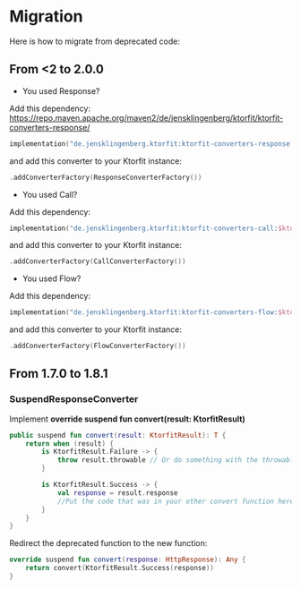 # Migration
Here is how to migrate from deprecated code:

## From <2 to 2.0.0
* You used Response?

Add this dependency:
https://repo.maven.apache.org/maven2/de/jensklingenberg/ktorfit/ktorfit-converters-response/
```kotlin
implementation("de.jensklingenberg.ktorfit:ktorfit-converters-response:$ktorfit")
```

and add this converter to your Ktorfit instance:
```kotlin
.addConverterFactory(ResponseConverterFactory())
```

* You used Call?

Add this dependency:
```kotlin
implementation("de.jensklingenberg.ktorfit:ktorfit-converters-call:$ktorfit")
```

and add this converter to your Ktorfit instance:
```kotlin
.addConverterFactory(CallConverterFactory())
```

* You used Flow?

Add this dependency:
```kotlin
implementation("de.jensklingenberg.ktorfit:ktorfit-converters-flow:$ktorfit")
```

and add this converter to your Ktorfit instance:
```kotlin
.addConverterFactory(FlowConverterFactory())
```

## From 1.7.0 to 1.8.1

### SuspendResponseConverter
Implement **override suspend fun convert(result: KtorfitResult)**

```kotlin
public suspend fun convert(result: KtorfitResult): T {
    return when (result) {
        is KtorfitResult.Failure -> {
            throw result.throwable // Or do something with the throwable
        }

        is KtorfitResult.Success -> {
            val response = result.response
            //Put the code that was in your other convert function here
        }
    }
}
```

Redirect the deprecated function to the new function:

```kotlin
override suspend fun convert(response: HttpResponse): Any {
    return convert(KtorfitResult.Success(response))
}
```